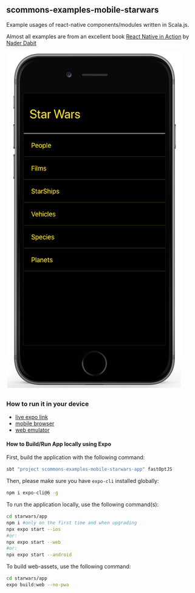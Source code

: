 
## scommons-examples-mobile-starwars
Example usages of react-native components/modules written in Scala.js.

Almost all examples are from an excellent book [React Native in Action](https://www.manning.com/books/react-native-in-action) by [Nader Dabit](https://github.com/dabit3)

![StarWarsApp](../../docs/images/StarWarsApp.png)

### How to run it in your device

* [live expo link](https://expo.io/@viktorpodzigun/starwars)
* [mobile browser](https://scommons.org/scommons-examples-mobile/starwars.html)
* [web emulator](https://scommons.org/scommons-examples-mobile/starwars.browser.html)

#### How to Build/Run App locally using Expo

First, build the application with the following command:
```bash
sbt "project scommons-examples-mobile-starwars-app" fastOptJS
```

Then, please make sure you have `expo-cli` installed globally:
```bash
npm i expo-cli@6 -g
```

To run the application locally, use the following command(s):
```bash
cd starwars/app
npm i #only on the first time and when upgrading
npx expo start --ios
#or:
npx expo start --web
#or:
npx expo start --android
```

To build web-assets, use the following command:
```bash
cd starwars/app
expo build:web --no-pwa
```
